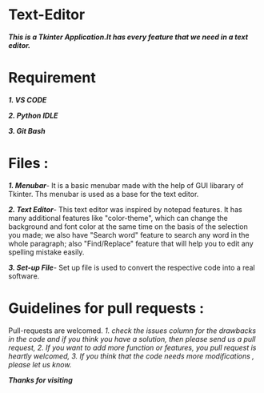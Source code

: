 # Text-Editor

***This is a Tkinter Application.It has every feature that we need in a text editor.***

# Requirement

***1. VS CODE***

***2. Python IDLE***

***3. Git Bash***

# Files :
***1. Menubar***-
It is a basic menubar made with the help of GUI libarary of Tkinter.
Ths menubar is used as a base for the text editor. 

***2. Text Editor***-
This text editor was inspired by notepad features. It has many additional features like "color-theme", which can change the background and font color at the same time on the basis of the selection you made; we also have "Search word" feature to search any word in the whole paragraph; also "Find/Replace" feature that will help you to edit any spelling mistake easily.

***3. Set-up File***-
Set up file is used to convert the respective code into a real software.

# Guidelines for pull requests :
Pull-requests are welcomed.
*1. check the issues column for the drawbacks in the code and if you think you have a solution, then please send us a pull request,*
*2. If you want to add more function or features, you pull request is heartly welcomed,*
*3. If you think that the code needs more modifications , please let us know.*

***Thanks for visiting***
